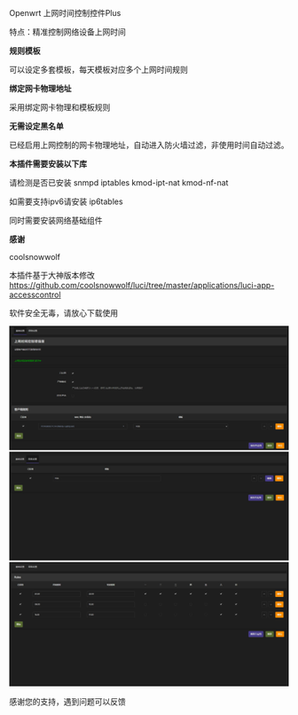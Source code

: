 Openwrt 上网时间控制控件Plus

特点：精准控制网络设备上网时间

**规则模板**

可以设定多套模板，每天模板对应多个上网时间规则

**绑定网卡物理地址**

采用绑定网卡物理和模板规则

**无需设定黑名单**

已经启用上网控制的网卡物理地址，自动进入防火墙过滤，非使用时间自动过滤。

**本插件需要安装以下库**

请检测是否已安装 snmpd iptables kmod-ipt-nat kmod-nf-nat

如需要支持ipv6请安装 ip6tables

同时需要安装网络基础组件

**感谢**

coolsnowwolf

本插件基于大神版本修改
https://github.com/coolsnowwolf/luci/tree/master/applications/luci-app-accesscontrol

软件安全无毒，请放心下载使用

![](./images/screenshot_19-5-2025_82421.jpeg)
![](./images/screenshot_19-5-2025_82438.jpeg)
![](./images/screenshot_19-5-2025_82457.jpeg)

感谢您的支持，遇到问题可以反馈
